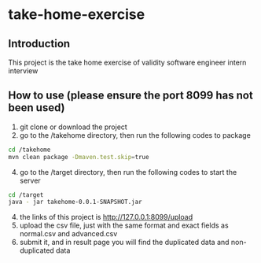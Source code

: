 # take-home-exercise

## Introduction
This project is the take home exercise of validity software engineer intern interview

## How to use (please ensure the port 8099 has not been used)
1. git clone or download the project
2. go to the /takehome directory, then run the following codes to package
```Bash
cd /takehome
mvn clean package -Dmaven.test.skip=true
```
4. go to the /target directory, then run the following codes to start the server
```Bash
cd /target
java - jar takehome-0.0.1-SNAPSHOT.jar
```
4. the links of this project is http://127.0.0.1:8099/upload
5. upload the csv file, just with the same format and exact fields as normal.csv and advanced.csv
6. submit it, and in result page you will find the duplicated data and non-duplicated data
